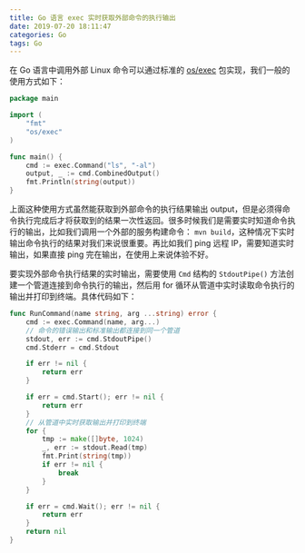 ```yaml
---
title: Go 语言 exec 实时获取外部命令的执行输出
date: 2019-07-20 18:11:47
categories: Go
tags: Go
---
```


在 Go 语言中调用外部 Linux 命令可以通过标准的 [os/exec](https://go-zh.org/pkg/os/exec/) 包实现，我们一般的使用方式如下：
```go
package main

import (
	"fmt"
	"os/exec"
)

func main() {
	cmd := exec.Command("ls", "-al")
	output, _ := cmd.CombinedOutput()
	fmt.Println(string(output))
}
```
上面这种使用方式虽然能获取到外部命令的执行结果输出 output，但是必须得命令执行完成后才将获取到的结果一次性返回。很多时候我们是需要实时知道命令执行的输出，比如我们调用一个外部的服务构建命令： `mvn build`，这种情况下实时输出命令执行的结果对我们来说很重要。再比如我们 ping 远程 IP，需要知道实时输出，如果直接 ping 完在输出，在使用上来说体验不好。

要实现外部命令执行结果的实时输出，需要使用 `Cmd` 结构的 `StdoutPipe()` 方法创建一个管道连接到命令执行的输出，然后用 for 循环从管道中实时读取命令执行的输出并打印到终端。具体代码如下：
```go
func RunCommand(name string, arg ...string) error {
	cmd := exec.Command(name, arg...)
    // 命令的错误输出和标准输出都连接到同一个管道
	stdout, err := cmd.StdoutPipe()
	cmd.Stderr = cmd.Stdout

	if err != nil {
		return err
	}

	if err = cmd.Start(); err != nil {
		return err
	}
    // 从管道中实时获取输出并打印到终端
	for {
		tmp := make([]byte, 1024)
		_, err := stdout.Read(tmp)
		fmt.Print(string(tmp))
		if err != nil {
			break
		}
	}

	if err = cmd.Wait(); err != nil {
		return err
	}
	return nil
}
```

